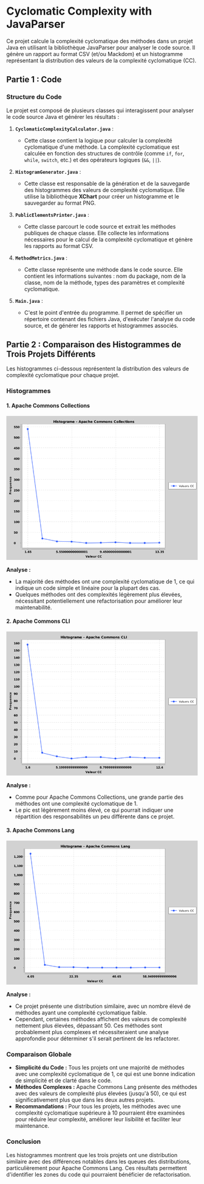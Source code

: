 # Cyclomatic Complexity with JavaParser

Ce projet calcule la complexité cyclomatique des méthodes dans un projet Java en utilisant la bibliothèque JavaParser pour analyser le code source. Il génère un rapport au format CSV (et/ou Mackdom) et un histogramme représentant la distribution des valeurs de la complexité cyclomatique (CC).

## Partie 1 : Code
### Structure du Code

Le projet est composé de plusieurs classes qui interagissent pour analyser le code source Java et générer les résultats :

1. **`CyclomaticComplexityCalculator.java`** :
    - Cette classe contient la logique pour calculer la complexité cyclomatique d'une méthode. La complexité cyclomatique est calculée en fonction des structures de contrôle (comme `if`, `for`, `while`, `switch`, etc.) et des opérateurs logiques (`&&`, `||`).

2. **`HistogramGenerator.java`** :
    - Cette classe est responsable de la génération et de la sauvegarde des histogrammes des valeurs de complexité cyclomatique. Elle utilise la bibliothèque **XChart** pour créer un histogramme et le sauvegarder au format PNG.

3. **`PublicElementsPrinter.java`** :
    - Cette classe parcourt le code source et extrait les méthodes publiques de chaque classe. Elle collecte les informations nécessaires pour le calcul de la complexité cyclomatique et génère les rapports au format CSV.

4. **`MethodMetrics.java`** :
    - Cette classe représente une méthode dans le code source. Elle contient les informations suivantes : nom du package, nom de la classe, nom de la méthode, types des paramètres et complexité cyclomatique.

5. **`Main.java`** :
    - C'est le point d'entrée du programme. Il permet de spécifier un répertoire contenant des fichiers Java, d'exécuter l'analyse du code source, et de générer les rapports et histogrammes associés.

## Partie 2 : Comparaison des Histogrammes de Trois Projets Différents

Les histogrammes ci-dessous représentent la distribution des valeurs de complexité cyclomatique pour chaque projet.

### Histogrammes

#### 1. Apache Commons Collections
![Histogramme Apache Commons Collections](code/Exercise5/results/projet1/histogram_Apache_Commons_Collections.png)

**Analyse :**
- La majorité des méthodes ont une complexité cyclomatique de 1, ce qui indique un code simple et linéaire pour la plupart des cas.
- Quelques méthodes ont des complexités légèrement plus élevées, nécessitant potentiellement une refactorisation pour améliorer leur maintenabilité.

#### 2. Apache Commons CLI
![Histogramme Apache Commons CLI](code/Exercise5/results/projet2/histogram_Apache_Commons_CLI.png)

**Analyse :**
- Comme pour Apache Commons Collections, une grande partie des méthodes ont une complexité cyclomatique de 1.
- Le pic est légèrement moins élevé, ce qui pourrait indiquer une répartition des responsabilités un peu différente dans ce projet.

#### 3. Apache Commons Lang
![Histogramme Apache Commons Lang](code/Exercise5/results/projet3/histogram_Apache_Commons_Lang.png)

**Analyse :**
- Ce projet présente une distribution similaire, avec un nombre élevé de méthodes ayant une complexité cyclomatique faible.
- Cependant, certaines méthodes affichent des valeurs de complexité nettement plus élevées, dépassant 50. Ces méthodes sont probablement plus complexes et nécessiteraient une analyse approfondie pour déterminer s'il serait pertinent de les refactorer.

### Comparaison Globale

- **Simplicité du Code :** Tous les projets ont une majorité de méthodes avec une complexité cyclomatique de 1, ce qui est une bonne indication de simplicité et de clarté dans le code.
- **Méthodes Complexes :** Apache Commons Lang présente des méthodes avec des valeurs de complexité plus élevées (jusqu'à 50), ce qui est significativement plus que dans les deux autres projets.
- **Recommandations :** Pour tous les projets, les méthodes avec une complexité cyclomatique supérieure à 10 pourraient être examinées pour réduire leur complexité, améliorer leur lisibilité et faciliter leur maintenance.

### Conclusion

Les histogrammes montrent que les trois projets ont une distribution similaire avec des différences notables dans les queues des distributions, particulièrement pour Apache Commons Lang. Ces résultats permettent d'identifier les zones du code qui pourraient bénéficier de refactorisation.
